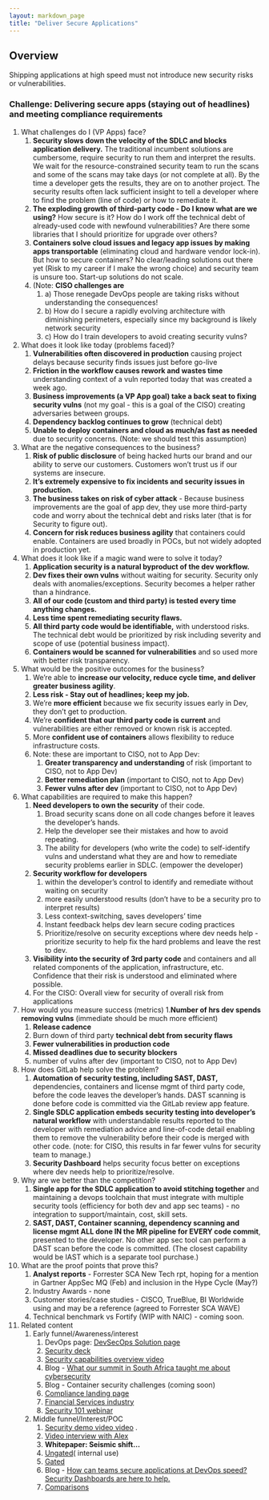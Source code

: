 ```yaml
---
layout: markdown_page
title: "Deliver Secure Applications"
---
```

## Overview
Shipping applications at high speed must not introduce new security risks or vulnerabilities.

### Challenge: Delivering secure apps (staying out of headlines) and meeting compliance requirements

1. What challenges do I (VP Apps) face?
   1. **Security slows down the velocity of the SDLC and blocks application delivery.** The traditional incumbent solutions are cumbersome, require security to run them and interpret the results. We wait for the resource-constrained security team to run the scans and some of the scans may take days (or not complete at all). By the time a developer gets the results, they are on to another project. The security results often lack sufficient insight to tell a developer where to find the problem (line of code) or how to remediate it.
   1. **The exploding growth of third-party code - Do I know what are we using?** How secure is it? How do I work off the technical debt of already-used code with newfound vulnerabilities? Are there some libraries that I should prioritize for upgrade over others?
   1. **Containers solve cloud issues and legacy app issues by making apps transportable** (eliminating cloud and hardware vendor lock-in). But how to secure containers? No clear/leading solutions out there yet (Risk to my career if I make the wrong choice) and security team is unsure too. Start-up solutions do not scale.
   1. (Note: **CISO challenges are**
      1. a) Those renegade DevOps people are taking risks without understanding the consequences!
      1. b) How do I secure a rapidly evolving architecture with diminishing perimeters, especially since my background is likely network security
      1. c) How do I train developers to avoid creating security vulns?
1. What does it look like today (problems faced)?
   1. **Vulnerabilities often discovered in production** causing project delays because security finds issues just before go-live
   1. **Friction in the workflow causes rework and wastes time** understanding context of a vuln reported today that was created a week ago.
   1. **Business improvements (a VP App goal) take a back seat to fixing security vulns** (not my goal - this is a goal of the CISO) creating adversaries between groups.
   1. **Dependency backlog continues to grow** (technical debt)
   1. **Unable to deploy containers and cloud as much/as fast as needed** due to security concerns. (Note: we should test this assumption)
1. What are the negative consequences to the business?
   1. **Risk of public disclosure** of being hacked hurts our brand and our ability to serve our customers.  Customers won’t trust us if our systems are insecure.
   1. **It’s extremely expensive to fix incidents and security issues in production.**
   1. **The business takes on risk of cyber attack** - Because business improvements are the goal of app dev, they use more third-party code and worry about the technical debt and risks later (that is for Security to figure out).
   1. **Concern for risk reduces business agility** that containers could enable. Containers are used broadly in POCs, but not widely adopted in production yet.
1. What does it look like if a magic wand were to solve it today?
   1. **Application security is a natural byproduct of the dev workflow.**
   1. **Dev fixes their own vulns** without waiting for security. Security only deals with anomalies/exceptions. Security becomes a helper rather than a hindrance.
   1. **All of our code (custom and third party) is tested every time anything changes.**
   1. **Less time spent remediating security flaws.**
   1. **All third party code would be identifiable,** with understood risks. The technical debt would be prioritized by risk including severity and scope of use (potential business impact).
   1. **Containers would be scanned for vulnerabilities** and so used more with better risk transparency.
1. What would be the positive outcomes for the business?
   1. We’re able to **increase our velocity, reduce cycle time, and deliver greater business agility**.
   1. **Less risk - Stay out of headlines; keep my job.**
   1. We’re **more efficient** because we fix security issues early in Dev, they don’t get to production.
   1. We’re **confident that our third party code is current** and vulnerabilities are either removed or known risk is accepted.
   1. More **confident use of containers** allows flexibility to reduce infrastructure costs.
   1. Note: these are important to CISO, not to App Dev:
      1. **Greater transparency and understanding** of risk (important to CISO, not to App Dev)
      1. **Better remediation plan** (important to CISO, not to App Dev)
      1. **Fewer vulns after dev** (important to CISO, not to App Dev)
1. What capabilities are required to make this happen?
   1. **Need developers to own the security** of their code.
      1. Broad security scans done on all code changes before it leaves the developer’s hands.
      1. Help the developer see their mistakes and how to avoid repeating.
      1. The ability for developers (who write the code) to self-identify vulns and understand what they are and how to remediate security problems earlier in SDLC. (empower the developer)
   1. **Security workflow for developers**
      1. within the developer’s control to identify and remediate without waiting on security
      1. more easily understood results (don’t have to be a security pro to interpret results)
      1. Less context-switching, saves developers’ time
      1. Instant feedback helps dev learn secure coding practices
      1. Prioritize/resolve on security exceptions where dev needs help - prioritize security to help fix the hard problems and leave the rest to dev.
   1. **Visibility into the security of 3rd party code** and containers and all related components of the application, infrastructure, etc. Confidence that their risk is understood and eliminated where possible.
   1. For the CISO: Overall view for security of overall risk from applications
1. How would you measure success (metrics)
   1.**Number of hrs dev spends removing vulns** (immediate should be much more efficient)
   1. **Release cadence**
   1. Burn down of third party **technical debt from security flaws**
   1. **Fewer vulnerabilities in production code**
   1. **Missed deadlines due to security blockers**
   1. number of vulns after dev (important to CISO, not to App Dev)
1. How does GitLab help solve the problem?
   1. **Automation of security testing, including SAST, DAST,** dependencies, containers and license mgmt of third party code, before the code leaves the developer’s hands. DAST scanning is done before code is committed via the GitLab review app feature.
   1. **Single SDLC application embeds security testing into developer’s natural workflow** with understandable results reported to the developer with remediation advice and line-of-code detail enabling them to remove the vulnerability before their code is merged with other code. (note: for CISO, this results in far fewer vulns for security team to manage.)
   1. **Security Dashboard** helps security focus better on exceptions where dev needs help to prioritize/resolve.
1. Why are we better than the competition?
   1. **Single app for the SDLC application to avoid stitching together** and maintaining a devops toolchain that must integrate with multiple security tools (efficiency for both dev and app sec teams) - no integration to support/maintain, cost, skill sets.
   1. **SAST, DAST, Container scanning, dependency scanning and license mgmt ALL done IN the MR pipeline for EVERY code commit**, presented to the developer. No other app sec tool can perform a DAST scan before the code is committed. (The closest capability would be IAST which is a separate tool purchase.)
1. What are the proof points that prove this?
   1. **Analyst reports** - Forrester SCA New Tech rpt, hoping for a mention in Gartner AppSec MQ (Feb) and inclusion in the Hype Cycle (May?)
   1. Industry Awards - none
   1. Customer stories/case studies - CISCO, TrueBlue, BI Worldwide using and may be a reference (agreed to Forrester SCA WAVE)
   1. Technical benchmark vs Fortify (WIP with NAIC) - coming soon.
1. Related content
   1. Early funnel/Awareness/interest
      1. DevOps page: [DevSecOps Solution page](/solutions/dev-sec-ops)  
      1. [Security deck](https://docs.google.com/presentation/d/1z4v6v_lP7BHCP2jfRJ9bK_XoUgQ9XW01X2ZhQcon8bY/edit#slide=id.g2823c3f9ca_0_9)  
      1. [Security capabilities overview video](/resources/video-security-capabilities/)  
      1. Blog - [What our summit in South Africa taught me about cybersecurity](/blog/2018/09/11/what-south-africa-taught-me-about-cybersecurity/)  
      1. Blog - Container security challenges (coming soon)
      1. [Compliance landing page](/solutions/compliance)  
      1. [Financial Services industry](/solutions/financial-services-regulatory-compliance/)    
      1. [Security 101 webinar](https://youtu.be/VVzSToclmuk?t=2m33s)  
   1. Middle funnel/Interest/POC
      1. [Security demo video video](/resources/video-gitlab-security-demo/) .
      1. [Video interview with Alex](https://www.youtube.com/watch?v=k4vEJnGYy84)  
      1. **Whitepaper: Seismic shift…**  
      1. [Ungated](/resources/downloads/gitlab-seismic-shift-in-application-security-whitepaper.pdf)( internal use)     
      1. [Gated](/resources/whitepaper-seismic-shift-application-security/)
      1. Blog - [How can teams secure applications at DevOps speed? Security Dashboards are here to help.](/blog/2018/09/14/inside-gitlab-security-dashboards/)
      1. [Comparisons](/devops-tools/)
